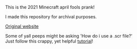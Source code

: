 This is the 2021 Minecraft april fools prank! 

I made this repository for archival purposes. 
  
[Original website](https://plus.minecraft.net/)

Some of yall peeps might be asking 'How do i use a .scr file?'  
Just follow this crappy, yet helpful [tutorial](https://www.youtube.com/watch?v=YUG7_GzP0n8&t=14s)!
